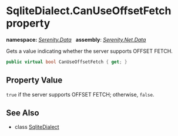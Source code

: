 # SqliteDialect.CanUseOffsetFetch property
**namespace:** *[Serenity.Data](../../README.md#serenity.data-namespace)*   **assembly**: *[Serenity.Net.Data](../../README.md)*

Gets a value indicating whether the server supports OFFSET FETCH.

```csharp
public virtual bool CanUseOffsetFetch { get; }
```

## Property Value

`true` if the server supports OFFSET FETCH; otherwise, `false`.

## See Also

* class [SqliteDialect](../SqliteDialect.md)